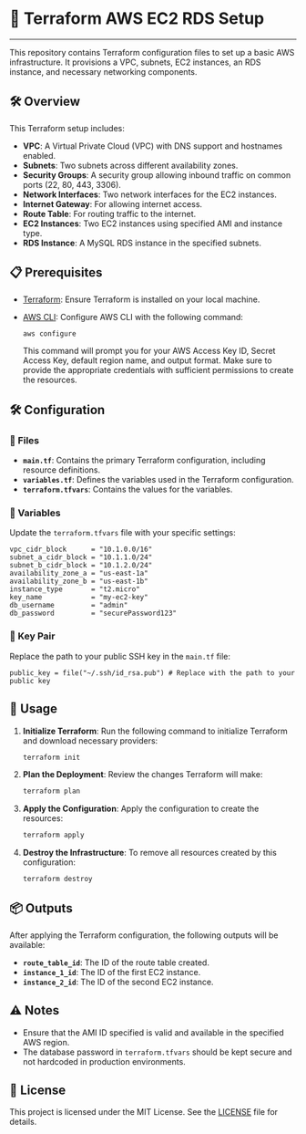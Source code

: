 # 🌟 Terraform AWS EC2 RDS Setup
---
This repository contains Terraform configuration files to set up a basic AWS infrastructure. It provisions a VPC, subnets, EC2 instances, an RDS instance, and necessary networking components.

## 🛠️ Overview

This Terraform setup includes:

- **VPC**: A Virtual Private Cloud (VPC) with DNS support and hostnames enabled.
- **Subnets**: Two subnets across different availability zones.
- **Security Groups**: A security group allowing inbound traffic on common ports (22, 80, 443, 3306).
- **Network Interfaces**: Two network interfaces for the EC2 instances.
- **Internet Gateway**: For allowing internet access.
- **Route Table**: For routing traffic to the internet.
- **EC2 Instances**: Two EC2 instances using specified AMI and instance type.
- **RDS Instance**: A MySQL RDS instance in the specified subnets.

## 📋 Prerequisites

- [Terraform](https://www.terraform.io/downloads): Ensure Terraform is installed on your local machine.
- [AWS CLI](https://aws.amazon.com/cli/): Configure AWS CLI with the following command:

    ```bash
    aws configure
    ```

    This command will prompt you for your AWS Access Key ID, Secret Access Key, default region name, and output format. Make sure to provide the appropriate credentials with sufficient permissions to create the resources.

## 🛠️ Configuration

### 📂 Files

- **`main.tf`**: Contains the primary Terraform configuration, including resource definitions.
- **`variables.tf`**: Defines the variables used in the Terraform configuration.
- **`terraform.tfvars`**: Contains the values for the variables.

### 🔧 Variables

Update the `terraform.tfvars` file with your specific settings:

```hcl
vpc_cidr_block      = "10.1.0.0/16"
subnet_a_cidr_block = "10.1.1.0/24"
subnet_b_cidr_block = "10.1.2.0/24"
availability_zone_a = "us-east-1a"
availability_zone_b = "us-east-1b"
instance_type       = "t2.micro"
key_name            = "my-ec2-key"
db_username         = "admin"
db_password         = "securePassword123"
```

### 🔑 Key Pair

Replace the path to your public SSH key in the `main.tf` file:

```hcl
public_key = file("~/.ssh/id_rsa.pub") # Replace with the path to your public key
```

## 🚀 Usage

1. **Initialize Terraform**: Run the following command to initialize Terraform and download necessary providers:

    ```bash
    terraform init
    ```

2. **Plan the Deployment**: Review the changes Terraform will make:

    ```bash
    terraform plan
    ```

3. **Apply the Configuration**: Apply the configuration to create the resources:

    ```bash
    terraform apply
    ```

4. **Destroy the Infrastructure**: To remove all resources created by this configuration:

    ```bash
    terraform destroy
    ```

## 📦 Outputs

After applying the Terraform configuration, the following outputs will be available:

- **`route_table_id`**: The ID of the route table created.
- **`instance_1_id`**: The ID of the first EC2 instance.
- **`instance_2_id`**: The ID of the second EC2 instance.

## ⚠️ Notes

- Ensure that the AMI ID specified is valid and available in the specified AWS region.
- The database password in `terraform.tfvars` should be kept secure and not hardcoded in production environments.

## 📜 License

This project is licensed under the MIT License. See the [LICENSE](LICENSE) file for details.


